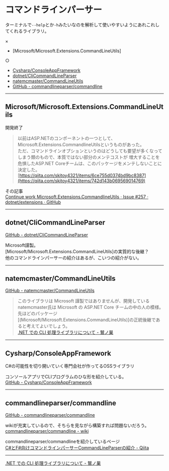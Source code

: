 # コマンドラインパーサー

ターミナルで`--help`とか`-h`みたいなのを解析して使いやすいようにあれこれしてくれるライブラリ。  

×  

- [Microsoft/Microsoft.Extensions.CommandLineUtils]  

○  

- [Cysharp/ConsoleAppFramework](https://github.com/Cysharp/ConsoleAppFramework)  
- [dotnet/CliCommandLineParser](https://github.com/dotnet/CliCommandLineParser)  
- [natemcmaster/CommandLineUtils](https://github.com/natemcmaster/CommandLineUtils)  
- [GitHub - commandlineparser/commandline](https://github.com/commandlineparser/commandline)  

---

## Microsoft/Microsoft.Extensions.CommandLineUtils

開発終了  

>以前はASP.NETのコンポーネントの一つとして、Microsoft.Extensions.CommandlineUtilsというものがあった。  
>ただ、コマンドラインオプションというのはどうしても要望が多くなってしまう類のもので、本質ではない部分のメンテコストが
>増大することを危惧したASP.NET Coreチームは、このパッケージをメンテしないことに決定した。  
>[https://qiita.com/skitoy4321/items/6ce755d0374bd9bc8387](https://qiita.com/skitoy4321/items/742d143b069569014769)  

その記事  
[Continue work Microsoft.Extensions.CommandlineUtils · Issue #257 · dotnet/extensions · GitHub](https://github.com/dotnet/extensions/issues/257)  

---

## dotnet/CliCommandLineParser

[GitHub - dotnet/CliCommandLineParser](https://github.com/dotnet/CliCommandLineParser)

Microsoft謹製。  
[Microsoft/Microsoft.Extensions.CommandLineUtils]の実質的な後継？  
他のコマンドラインパーサーの紹介はあるが、こいつの紹介がない。  

---

## natemcmaster/CommandLineUtils

[GitHub - natemcmaster/CommandLineUtils](https://github.com/natemcmaster/CommandLineUtils)

>このライブラリは Microsoft 謹製ではありませんが、開発しているnatemcmaster氏は Microsoft の ASP.NET Core チームの中の人の模様。  
>先ほどのパッケージ[(Microsoft/Microsoft.Extensions.CommandLineUtils)]の正統後継であると考えてよいでしょう。  
>[.NET での CLI 処理ライブラリについて - 鷲ノ巣](https://tech.blog.aerie.jp/entry/2018/06/22/124630)  

---

## Cysharp/ConsoleAppFramework

C#の可能性を切り開いていく専門会社が作ってるOSSライブラリ  

コンソールアプリでCLIプログラムのひな形を紹介している。  
[GitHub - Cysharp/ConsoleAppFramework](https://github.com/Cysharp/ConsoleAppFramework)  

---

## commandlineparser/commandline

[GitHub - commandlineparser/commandline](https://github.com/commandlineparser/commandline)  

wikiが充実しているので、そちらを見ながら構築すれば問題ないだろう。  
[commandlineparser/commandline - wiki](https://github.com/commandlineparser/commandline/wiki/Getting-Started)  

commandlineparser/commandlineを紹介しているページ  
[C#とF#向けコマンドラインパーサーCommandLineParserの紹介 - Qiita](https://qiita.com/skitoy4321/items/742d143b069569014769)  

---

[.NET での CLI 処理ライブラリについて - 鷲ノ巣](https://tech.blog.aerie.jp/entry/2018/06/22/124630)  
